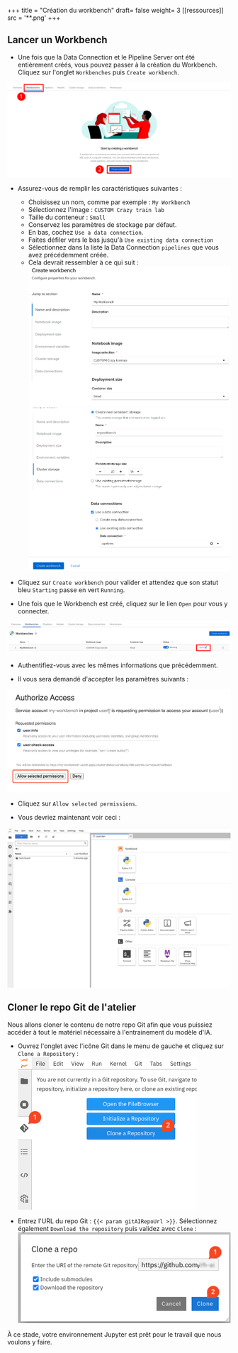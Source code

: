 +++
title = "Création du workbench"
draft= false
weight= 3
[[ressources]]
  src = '**.png'
+++

## Lancer un Workbench

* Une fois que la Data Connection et le Pipeline Server ont été entièrement créés, vous pouvez passer à la création du Workbench. Cliquez sur l'onglet `Workbenches` puis `Create workbench`.

![02-03-create-wb.png](02-03-create-wb.png)

* Assurez-vous de remplir les caractéristiques suivantes :  
    * Choisissez un nom, comme par exemple : `My Workbench`  
    * Sélectionnez l'image : `CUSTOM Crazy train lab`
    * Taille du conteneur : `Small`
    * Conservez les paramètres de stockage par défaut.
    * En bas, cochez `Use a data connection`.
    * Faites défiler vers le bas jusqu'à `Use existing data connection`
    * Sélectionnez dans la liste la Data Connection `pipelines` que vous avez précédemment créée.
    * Cela devrait ressembler à ce qui suit :
![02-02-launch-workbench-01.png](02-02-launch-workbench-01.png)
![02-02-launch-workbench-02.png](02-02-launch-workbench-02.png)

* Cliquez sur `Create workbench` pour valider et attendez que son statut bleu `Starting` passe en vert `Running`.

* Une fois que le Workbench est créé, cliquez sur le lien `Open` pour vous y connecter.

![02-03-open-link.png](02-03-open-link.png)

* Authentifiez-vous avec les mêmes informations que précédemment.

* Il vous sera demandé d'accepter les paramètres suivants :

![02-02-accept.png](02-02-accept.png)

* Cliquez sur `Allow selected permissions`.

* Vous devriez maintenant voir ceci :

![02-02-jupyter.png](02-02-jupyter.png)

## Cloner le repo Git de l'atelier

Nous allons cloner le contenu de notre repo Git afin que vous puissiez accéder à tout le matériel nécessaire à l'entrainement du modèle d'IA.

* Ouvrez l'onglet avec l'icône Git dans le menu de gauche et cliquez sur `Clone a Repository` :
![git-clone-1.png](git-clone-1.png)

* Entrez l'URL du repo Git : ``{{< param gitAIRepoUrl >}}``. Sélectionnez également `Download the repository` puis validez avec `Clone` :
![git-clone-2.png](git-clone-2.png)

À ce stade, votre environnement Jupyter est prêt pour le travail que nous voulons y faire.

